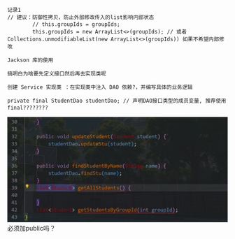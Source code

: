 ```
记录1
// 建议：防御性拷贝，防止外部修改传入的list影响内部状态
        // this.groupIds = groupIds; 
        this.groupIds = new ArrayList<>(groupIds); // 或者 Collections.unmodifiableList(new ArrayList<>(groupIds)) 如果不希望内部修改
```
```
Jackson 库的使用
```
```
搞明白为啥要先定义接口然后再去实现类呢
```
```
创建 Service 实现类 ：在实现类中注入 DAO 依赖?，并编写具体的业务逻辑
```
```
private final StudentDao studentDao; // 声明DAO接口类型的成员变量, 推荐使用 final????????
```
![alt text](image.png) 必须加public吗？
